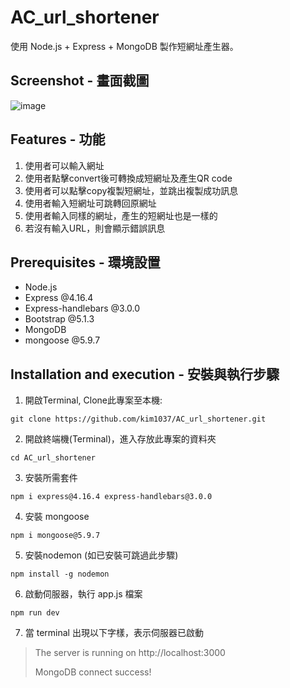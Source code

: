 # AC_url_shortener
使用 Node.js + Express + MongoDB 製作短網址產生器。

## Screenshot - 畫面截圖
![image](https://user-images.githubusercontent.com/107454420/228174043-58f9ab86-17a1-4498-89b0-426270f32678.png)

## Features - 功能
1. 使用者可以輸入網址
2. 使用者點擊convert後可轉換成短網址及產生QR code
3. 使用者可以點擊copy複製短網址，並跳出複製成功訊息
4. 使用者輸入短網址可跳轉回原網址
5. 使用者輸入同樣的網址，產生的短網址也是一樣的
6. 若沒有輸入URL，則會顯示錯誤訊息

## Prerequisites - 環境設置
* Node.js
* Express @4.16.4
* Express-handlebars @3.0.0
* Bootstrap @5.1.3
* MongoDB
* mongoose @5.9.7


## Installation and execution - 安裝與執行步驟
1. 開啟Terminal, Clone此專案至本機:
```
git clone https://github.com/kim1037/AC_url_shortener.git
```

2. 開啟終端機(Terminal)，進入存放此專案的資料夾
```
cd AC_url_shortener
```

3. 安裝所需套件
```
npm i express@4.16.4 express-handlebars@3.0.0
```

4. 安裝 mongoose
```
npm i mongoose@5.9.7
```

5. 安裝nodemon (如已安裝可跳過此步驟)
```
npm install -g nodemon
```

6. 啟動伺服器，執行 app.js 檔案
```
npm run dev 
```

7. 當 terminal 出現以下字樣，表示伺服器已啟動

> The server is running on http://localhost:3000
>
> MongoDB connect success!

